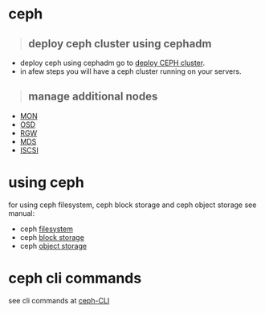 # ceph 
> ## deploy ceph cluster using cephadm
- deploy ceph using cephadm go to [deploy CEPH cluster](./deploy-cephadm/deploy_using_cephadm.md).
- in afew steps you will have a ceph cluster running on your servers.
> ## manage additional nodes
- [MON](deploy-cephadm/mon.md)
- [OSD](deploy-cephadm/osd.md)
- [RGW](deploy-cephadm/rgw.md)
- [MDS](deploy-cephadm/mds.md)
- [ISCSI](deploy-cephadm/iscsi.md)

# using ceph
for using ceph filesystem, ceph block storage and ceph object storage see manual:
- ceph [filesystem](file-system/ceph-fs.md)
- ceph [block storage](block-device/ceph-block.md)
- ceph [object storage](object-storage/ceph-object.md)
# ceph cli commands
see cli commands at [ceph-CLI](cli.md)